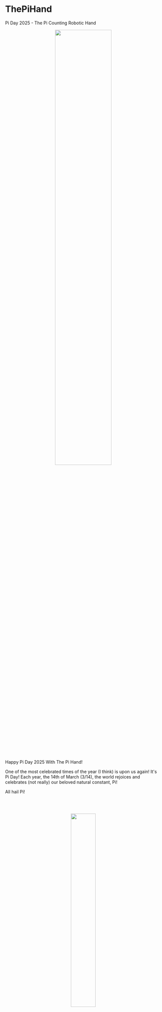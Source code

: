 # ThePiHand
Pi Day 2025 - The Pi Counting Robotic Hand

<p align="center"><img src="https://github.com/user-attachments/assets/31a66864-1ab4-4c39-a0a9-7a3d109c3e82" width=60%></p>

Happy Pi Day 2025 With The Pi Hand!

One of the most celebrated times of the year (I think) is upon us again! It's Pi Day! Each year, the 14th of March (3/14), the world rejoices and celebrates (not really) our beloved natural constant, Pi!

All hail Pi!

<br/><br/>

<p align="center"><img src="https://github.com/user-attachments/assets/f6277844-226d-425b-a49a-47d08fe98664" width=40%></p>
<p align="center">https://commons.wikimedia.org/wiki/File:Pi-unrolled-720.gif</p>

<br/><br/>

More info about Pi here: https://pt.wikipedia.org/wiki/Pi

In previous years I did that:

Github 2022: https://github.com/Montecri/ArduinoPiMachine

LinkedIn 2023: https://www.linkedin.com/pulse/pi-on-pi-happy-pi-day-2023-2nd-generation-machine-cristiano-monteiro/
Github 2023: https://github.com/Montecri/PiOnPi

LinkedIn 2024: https://www.linkedin.com/pulse/pi-py-pi-calculating-pi-python-raspberry-cylon-pepers-monteiro-jtbvc/
Github 2024: https://github.com/Montecri/Pi-Py-Pi

<br/><br/>

<p align="center"><img src="https://github.com/user-attachments/assets/2772964f-4389-4556-b1fd-79eddae2b9b2" width=40%></p>
<p align="center">Robert Couse-Baker from Sacramento, California, CC BY 2.0</p>

<br/><br/>

To celebrate this 2025 Pi Day I decided to create a new "display" to show the digits of Pi one by one. A (sort of) robotic hand, built using SolidWorks, 3D printed, Servo motors powered, which will open and close its "fingers" to display each Pi digit. Digits 0 to 5 range from all fingers closed to all open; the hand will fully close to indicate a new digit from 0 to 5 will be displayed, them display only the fingers associated with it; digits from 6 to 9 are displayed as two consecutive digits, for example, 5 + 3 for digit 8, so the hand will show five then quickly show 3, and, you know, you do the math and reach 8, you get the idea...

<p align="center"><img src="https://github.com/user-attachments/assets/131326a0-ab72-4c4f-8f03-9fa65f9f4754" width=40%></p>


The show is driven by our trusted Arduino Nano, mounted over a special "Servo Shield", which provides convenient connections and power for the SG90/MG90 line of servo motors. Here I'm using MG90 due to the all metal construction. Ruggedized Pi!

That was a good exercise in controlling multiple motors simultaneously. 

<p align="center"><img src="https://github.com/user-attachments/assets/c8404a05-828d-410f-b4aa-0808bfe1054d" width=40%></p>


An external power brick was needed, since the Arduino is unable to provide enough power for a smooth operation for all of them. Also, had to employ some tricks to avoid vibration while the motor is trying to hold a finger up. It's all in the source code, which I repurposed from a previous Pi Day.

I call it: The Pi Hand!

<p align="center"><img src="https://github.com/user-attachments/assets/fd41eea7-1606-4152-9173-3caea0d3f591" width=40%></p>

<p align="center"><img src="https://github.com/user-attachments/assets/f8f6cfc0-a3a7-4e05-8d32-299f59e298bf" width=40%></p>


Here is a video of this creation for your enjoyment:

<p align="center"><a href="http://www.youtube.com/watch?feature=player_embedded&v=zKS8LcoMIho" target="_blank">
 <img src="http://img.youtube.com/vi/zKS8LcoMIho/mqdefault.jpg" alt="Watch the video" width="320" border="10" />

All source material to create your own Pi Hand can be found here:

https://www.linkedin.com/pulse/happy-pi-day-2025-hand-cristiano-monteiro-h903f/
https://github.com/Montecri/ThePiHand

It's crude, but, hey, it works!

- Cristiano


